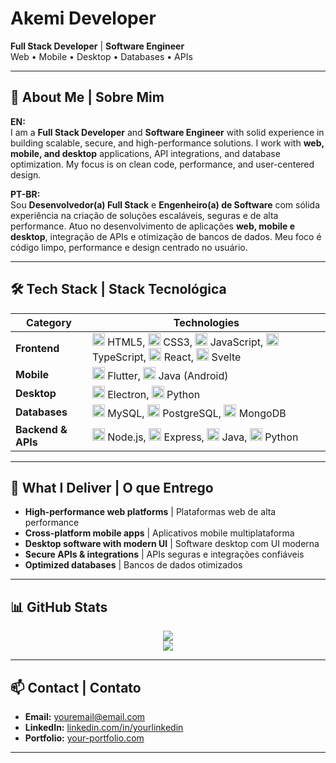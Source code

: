 # Akemi Developer

**Full Stack Developer** | **Software Engineer**  
Web • Mobile • Desktop • Databases • APIs

---

## 📄 About Me | Sobre Mim

**EN:**  
I am a **Full Stack Developer** and **Software Engineer** with solid experience in building scalable, secure, and high-performance solutions. I work with **web, mobile, and desktop** applications, API integrations, and database optimization. My focus is on clean code, performance, and user-centered design.

**PT-BR:**  
Sou **Desenvolvedor(a) Full Stack** e **Engenheiro(a) de Software** com sólida experiência na criação de soluções escaláveis, seguras e de alta performance. Atuo no desenvolvimento de aplicações **web, mobile e desktop**, integração de APIs e otimização de bancos de dados. Meu foco é código limpo, performance e design centrado no usuário.

---

## 🛠 Tech Stack | Stack Tecnológica

| Category | Technologies |
|----------|--------------|
| **Frontend** | <img src="https://cdn.jsdelivr.net/gh/devicons/devicon/icons/html5/html5-original.svg" width="20"/> HTML5, <img src="https://cdn.jsdelivr.net/gh/devicons/devicon/icons/css3/css3-original.svg" width="20"/> CSS3, <img src="https://cdn.jsdelivr.net/gh/devicons/devicon/icons/javascript/javascript-original.svg" width="20"/> JavaScript, <img src="https://cdn.jsdelivr.net/gh/devicons/devicon/icons/typescript/typescript-original.svg" width="20"/> TypeScript, <img src="https://cdn.jsdelivr.net/gh/devicons/devicon/icons/react/react-original.svg" width="20"/> React, <img src="https://cdn.jsdelivr.net/gh/devicons/devicon/icons/svelte/svelte-original.svg" width="20"/> Svelte |
| **Mobile** | <img src="https://cdn.jsdelivr.net/gh/devicons/devicon/icons/flutter/flutter-original.svg" width="20"/> Flutter, <img src="https://cdn.jsdelivr.net/gh/devicons/devicon/icons/java/java-original.svg" width="20"/> Java (Android) |
| **Desktop** | <img src="https://cdn.jsdelivr.net/gh/devicons/devicon/icons/electron/electron-original.svg" width="20"/> Electron, <img src="https://cdn.jsdelivr.net/gh/devicons/devicon/icons/python/python-original.svg" width="20"/> Python |
| **Databases** | <img src="https://cdn.jsdelivr.net/gh/devicons/devicon/icons/mysql/mysql-original.svg" width="20"/> MySQL, <img src="https://cdn.jsdelivr.net/gh/devicons/devicon/icons/postgresql/postgresql-original.svg" width="20"/> PostgreSQL, <img src="https://cdn.jsdelivr.net/gh/devicons/devicon/icons/mongodb/mongodb-original.svg" width="20"/> MongoDB |
| **Backend & APIs** | <img src="https://cdn.jsdelivr.net/gh/devicons/devicon/icons/nodejs/nodejs-original.svg" width="20"/> Node.js, <img src="https://cdn.jsdelivr.net/gh/devicons/devicon/icons/express/express-original.svg" width="20"/> Express, <img src="https://cdn.jsdelivr.net/gh/devicons/devicon/icons/java/java-original.svg" width="20"/> Java, <img src="https://cdn.jsdelivr.net/gh/devicons/devicon/icons/python/python-original.svg" width="20"/> Python |

---

## 🚀 What I Deliver | O que Entrego

- **High-performance web platforms** | Plataformas web de alta performance  
- **Cross-platform mobile apps** | Aplicativos mobile multiplataforma  
- **Desktop software with modern UI** | Software desktop com UI moderna  
- **Secure APIs & integrations** | APIs seguras e integrações confiáveis  
- **Optimized databases** | Bancos de dados otimizados

---

## 📊 GitHub Stats

<div align="center">
  <img src="https://github-readme-stats.vercel.app/api?username=Akemiideveloper&show_icons=true&theme=default"/><br/>
  <img src="https://github-readme-stats.vercel.app/api/top-langs/?username=Akemiideveloper&layout=compact&theme=default"/>
</div>

---

## 📫 Contact | Contato

- **Email:** [youremail@email.com](mailto:youremail@email.com)  
- **LinkedIn:** [linkedin.com/in/yourlinkedin](https://linkedin.com/in/yourlinkedin)  
- **Portfolio:** [your-portfolio.com](https://your-portfolio.com)  

---
